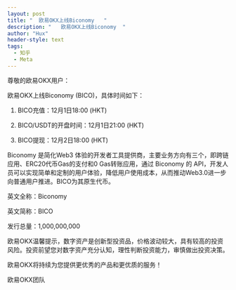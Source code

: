 ```yaml
---
layout: post
title: "  欧易OKX上线Biconomy   "
description: "   欧易OKX上线Biconomy  "
author: "Hux"
header-style: text
tags:
  - 知乎
  - Meta
---
```

尊敬的欧易OKX用户：

欧易OKX上线Biconomy (BICO)，具体时间如下：

1. BICO充值：12月1日18:00 (HKT)

2. BICO/USDT的开盘时间：12月1日21:00 (HKT)

3. BICO提现：12月2日18:00 (HKT)

Biconomy 是简化Web3 体验的开发者工具提供商，主要业务方向有三个，即跨链应用、ERC20代币Gas的支付和0 Gas转账应用，通过 Biconomy 的 API，开发人员可以实现简单和定制的用户体验，降低用户使用成本，从而推动Web3.0进一步向普通用户推进。BICO为其原生代币。

英文全称：Biconomy

英文简称：BICO

发行总量：1,000,000,000

欧易OKX温馨提示，数字资产是创新型投资品，价格波动较大，具有较高的投资风险。投资前望您对数字资产充分认知，理性判断投资能力，审慎做出投资决策。

欧易OKX将持续为您提供更优秀的产品和更优质的服务！ 

欧易OKX团队
